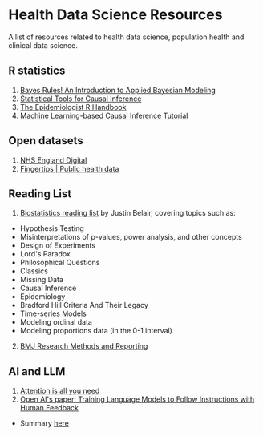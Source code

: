 # Health Data Science Resources
A list of resources related to health data science, population health and clinical data science. 

## R statistics

1. [Bayes Rules! An Introduction to Applied Bayesian Modeling](https://www.bayesrulesbook.com/)
2. [Statistical Tools for Causal Inference](https://chabefer.github.io/STCI/)
3. [The Epidemiologist R Handbook](https://epirhandbook.com/en/)
4. [Machine Learning-based Causal Inference Tutorial](https://bookdown.org/stanfordgsbsilab/ml-ci-tutorial/)

## Open datasets
1. [NHS England Digital](https://digital.nhs.uk/data-and-information/data-collections-and-data-sets/data-sets)
2. [Fingertips | Public health data](https://fingertips.phe.org.uk/)

## Reading List
1. [Biostatistics reading list](https://github.com/JB-Statistical-Consulting/biostatistics) by Justin Belair, covering topics such as:
  * Hypothesis Testing
  * Misinterpretations of p-values, power analysis, and other concepts
  * Design of Experiments
  * Lord's Paradox
  * Philosophical Questions
  * Classics
  * Missing Data
  * Causal Inference
  * Epidemiology
  * Bradford Hill Criteria And Their Legacy
  * Time-series Models
  * Modeling ordinal data
  * Modeling proportions data (in the 0-1 interval)

2. [BMJ Research Methods and Reporting](https://www.bmj.com/research/research-methods-and-reporting)


## AI and LLM
1. [Attention is all you need](https://arxiv.org/pdf/1706.03762)
2. [Open AI's paper: Training Language Models to Follow Instructions with Human Feedback](https://arxiv.org/pdf/2203.02155)
  - Summary [here]()






